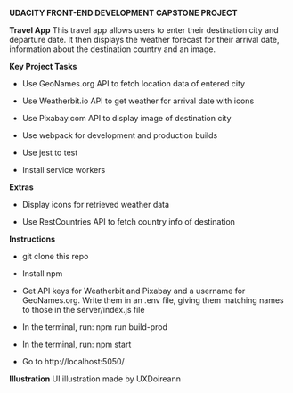 **UDACITY FRONT-END DEVELOPMENT CAPSTONE PROJECT**

**Travel App**
This travel app allows users to enter their destination city and departure date.
It then displays the weather forecast for their arrival date, information about the destination country and an image.

**Key Project Tasks**
- Use GeoNames.org API to fetch location data of entered city

- Use Weatherbit.io API to get weather for arrival date with icons

- Use Pixabay.com API to display image of destination city 

- Use webpack for development and production builds

- Use jest to test

- Install service workers

**Extras**
- Display icons for retrieved weather data

- Use RestCountries API to fetch country info of destination

**Instructions**
- git clone this repo

- Install npm

- Get API keys for Weatherbit and Pixabay and a username for GeoNames.org. 
  Write them in an .env file, giving them matching names to those in the server/index.js file

 - In the terminal, run: npm run build-prod
 
 - In the terminal, run: npm start

- Go to http://localhost:5050/

**Illustration**
UI illustration made by UXDoireann 
